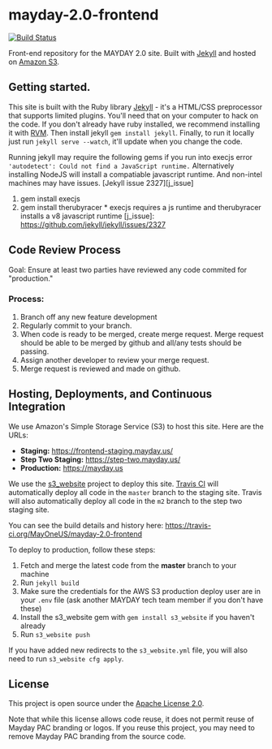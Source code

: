 # mayday-2.0-frontend

[![Build Status](https://travis-ci.org/MayOneUS/mayday-2.0-onboarding.svg?branch=master)](https://travis-ci.org/MayOneUS/mayday-2.0-onboarding)

Front-end repository for the MAYDAY 2.0 site. Built with [Jekyll](http://jekyllrb.com/) and hosted on [Amazon S3](http://aws.amazon.com/s3/).

## Getting started.

This site is built with the Ruby library [Jekyll](http://jekyllrb.com) - it's a HTML/CSS preprocessor that supports limited plugins.  You'll need that on your computer to hack on the code. If you don't already have ruby installed, we recommend installing it with [RVM](https://rvm.io/rvm/install).  Then install jekyll `gem install jekyll`. Finally, to run it locally just run `jekyll serve --watch`, it'll update when you change the code.

Running jekyll may require the following gems if you run into execjs error `'autodetect': Could not find a JavaScript runtime.` Alternatively installing NodeJS will install a compatiable javascript runtime. And non-intel machines may have issues. [Jekyll issue 2327][j_issue]
  1. gem install execjs
  1. gem install therubyracer
    * execjs requires a js runtime and therubyracer installs a v8 javascript runtime
  [j_issue]: https://github.com/jekyll/jekyll/issues/2327

## Code Review Process

Goal: Ensure at least two parties have reviewed any code commited for "production."

### Process:
1. Branch off any new feature development
2. Regularly commit to your branch.
3. When code is ready to be merged, create merge request.  Merge request should be able to be merged by github and all/any tests should be passing.
4. Assign another developer to review your merge request.
5. Merge request is reviewed and made on github.

## Hosting, Deployments, and Continuous Integration

We use Amazon's Simple Storage Service (S3) to host this site. Here are the URLs:

- **Staging:** https://frontend-staging.mayday.us/
- **Step Two Staging:** https://step-two.mayday.us/
- **Production:** https://mayday.us

We use the [s3_website](https://github.com/laurilehmijoki/s3_website) project to deploy this site. [Travis CI](https://travis-ci.org/) will automatically deploy all code in the `master` branch to the staging site. Travis will also automatically deploy all code in the `m2` branch to the step two staging site.

You can see the build details and history here: https://travis-ci.org/MayOneUS/mayday-2.0-frontend

To deploy to production, follow these steps:

1. Fetch and merge the latest code from the **master** branch to your machine
1. Run `jekyll build`
1. Make sure the credentials for the AWS S3 production deploy user are in your `.env` file (ask another MAYDAY tech team member if you don't have these)
1. Install the s3_website gem with `gem install s3_website` if you haven't already
1. Run `s3_website push`

If you have added new redirects to the `s3_website.yml` file, you will also need to run `s3_website cfg apply`.

## License

This project is open source under the [Apache License 2.0](LICENSE).

Note that while this license allows code reuse, it does not permit reuse of Mayday PAC branding or logos. If you reuse this project, you may need to remove Mayday PAC branding from the source code.
